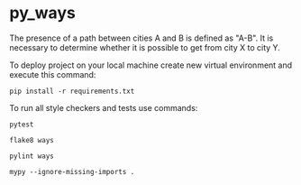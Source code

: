 # py_ways

The presence of a path between cities A and B is defined as "A-B". It is necessary to determine whether it is possible to get from city X to city Y.

To deploy project on your local machine create new virtual environment and execute this command:

`pip install -r requirements.txt`

To run all style checkers and tests use commands:

`pytest `

`flake8 ways`

`pylint ways`

`mypy --ignore-missing-imports .`
